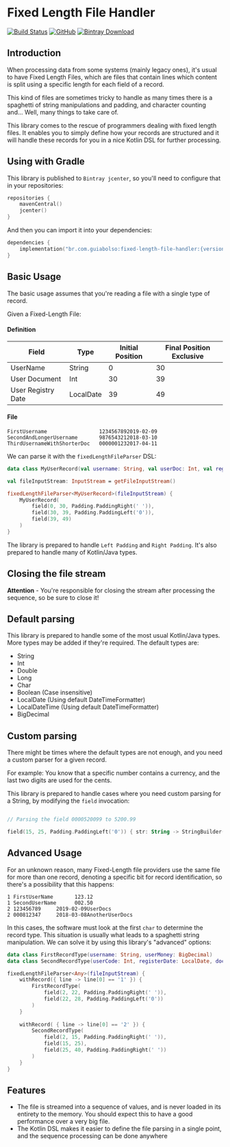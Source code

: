 # Fixed Length File Handler

[![Build Status](https://img.shields.io/travis/GuiaBolso/fixed-length-file-handler)](https://travis-ci.org/GuiaBolso/fixed-length-file-handler)
[![GitHub](https://img.shields.io/github/license/GuiaBolso/fixed-length-file-handler)](https://github.com/GuiaBolso/fixed-length-file-handler/blob/master/LICENSE)
[![Bintray Download](https://img.shields.io/bintray/v/gb-opensource/maven/Fixed-Length-File-Handler)](https://bintray.com/gb-opensource/maven/Fixed-Length-File-Handler)


## Introduction
When processing data from some systems (mainly legacy ones), it's usual to have Fixed Length Files, which are files that contain lines which content is split using a specific length for each field of a record.

This kind of files are sometimes tricky to handle as many times there is a spaghetti of string manipulations and padding, and character counting and... Well, many things to take care of.

This library comes to the rescue of programmers dealing with fixed length files. It enables you to simply define how your records are structured and it will handle these records for you in a nice Kotlin DSL for further processing.

## Using with Gradle

This library is published to `Bintray jcenter`, so you'll need to configure that in your repositories:
```kotlin
repositories {
    mavenCentral()
    jcenter()
}
```

And then you can import it into your dependencies:
```kotlin
dependencies {
    implementation("br.com.guiabolso:fixed-length-file-handler:{version}")
}
```

## Basic Usage

The basic usage assumes that you're reading a file with a single type of record.

Given a Fixed-Length File:


#### Definition

| Field | Type | Initial Position | Final Position Exclusive | 
| ----- | ---- | ---------------- | ------------------------ |
| UserName | String | 0 | 30 |
| User Document | Int | 30 | 39 |
| User Registry Date | LocalDate | 39 | 49 | 

#### File

```
FirstUsername                 1234567892019-02-09
SecondAndLongerUsername       9876543212018-03-10
ThirdUsernameWithShorterDoc   0000001232017-04-11
```

We can parse it with the `fixedLengthFileParser` DSL:

```kotlin
data class MyUserRecord(val username: String, val userDoc: Int, val registryDate: LocalDate)

val fileInputStream: InputStream = getFileInputStream()

fixedLengthFileParser<MyUserRecord>(fileInputStream) {
    MyUserRecord(
        field(0, 30, Padding.PaddingRight(' ')),
        field(30, 39, Padding.PaddingLeft('0')),
        field(39, 49)
    )    
}
```

The library is prepared to handle `Left Padding` and `Right Padding`. It's also prepared to handle many of Kotlin/Java types.

## Closing the file stream

**Attention** - You're responsible for closing the stream after processing the sequence, so be sure to close it!

## Default parsing

This library is prepared to handle some of the most usual Kotlin/Java types. More types may be added if they're required. The default types are:

- String
- Int
- Double
- Long
- Char
- Boolean (Case insensitive)
- LocalDate (Using default DateTimeFormatter)
- LocalDateTime (Using default DateTimeFormatter)
- BigDecimal

## Custom parsing

There might be times where the default types are not enough, and you need a custom parser for a given record.

For example: You know that a specific number contains a currency, and the last two digits are used for the cents.

This library is prepared to handle cases where you need custom parsing for a String, by modifying the `field` invocation:

```kotlin

// Parsing the field 0000520099 to 5200.99 

field(15, 25, Padding.PaddingLeft('0')) { str: String -> StringBuilder(str).insert(str.length - 2, ".").toString().toBigDecimal() }
``` 

## Advanced Usage

For an unknown reason, many Fixed-Length file providers use the same file for more than one record, denoting a specific bit for record identification, so there's a possibility that this happens:

```
1 FirstUserName       123.12
1 SecondUserName      002.50
2 123456789     2019-02-09UserDocs
2 000812347     2018-03-08AnotherUserDocs
```

In this cases, the software must look at the first `char` to determine the record type. This situation is usually what leads to a spaghetti string manipulation. We can solve it by using this library's "advanced" options:

```kotlin
data class FirstRecordType(username: String, userMoney: BigDecimal)
data class SecondRecordType(userCode: Int, registerDate: LocalDate, docs: String)

fixedLengthFileParser<Any>(fileInputStream) {
    withRecord({ line -> line[0] == '1' }) {
        FirstRecordType(
            field(2, 22, Padding.PaddingRight(' ')),
            field(22, 28, Padding.PaddingLeft('0'))
        )
    }
    
    withRecord( { line -> line[0] == '2' }) {
        SecondRecordType(
            field(2, 15, Padding.PaddingRight(' ')),
            field(15, 25),
            field(25, 40, Padding.PaddingRight(' '))
        )
    }
}
```

## Features

- The file is streamed into a sequence of values, and is never loaded in its entirety to the memory. You should expect this to have a good performance over a very big file.
- The Kotlin DSL makes it easier to define the file parsing in a single point, and the sequence processing can be done anywhere
